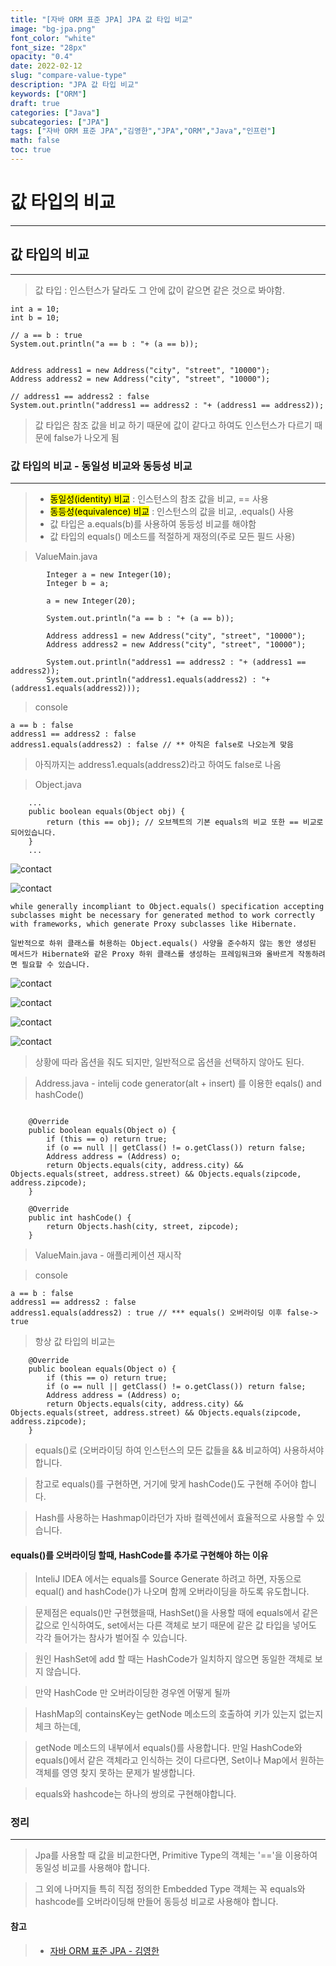 ```yaml
---
title: "[자바 ORM 표준 JPA] JPA 값 타입 비교"
image: "bg-jpa.png"
font_color: "white"
font_size: "28px"
opacity: "0.4"
date: 2022-02-12
slug: "compare-value-type"
description: "JPA 값 타입 비교"	
keywords: ["ORM"]
draft: true
categories: ["Java"]
subcategories: ["JPA"]
tags: ["자바 ORM 표준 JPA","김영한","JPA","ORM","Java","인프런"]
math: false
toc: true
---
```


# 값 타입의 비교
-------------------------------------------

## 값 타입의 비교
-------------------------------------------
> 값 타입 : 인스턴스가 달라도 그 안에 값이 같으면 같은 것으로 봐야함.

```
int a = 10;
int b = 10;

// a == b : true
System.out.println("a == b : "+ (a == b));


```

```
Address address1 = new Address("city", "street", "10000");
Address address2 = new Address("city", "street", "10000");

// address1 == address2 : false
System.out.println("address1 == address2 : "+ (address1 == address2));

```

> 값 타입은 참조 값을 비교 하기 때문에 값이 같다고 하여도 인스턴스가 다르기 때문에 false가 나오게 됨

### 값 타입의 비교 - 동일성 비교와 동등성 비교
-----------------------------------------
> - <mark>동일성(identity) 비교</mark> : 인스턴스의 참조 값을 비교, == 사용
> - <mark>동등성(equivalence) 비교</mark> : 인스턴스의 값을 비교, .equals() 사용
> - 값 타입은 a.equals(b)를 사용하여 동등성 비교를 해야함
> - 값 타입의 equals() 메소드를 적절하게 재정의(주로 모든 필드 사용)

> ValueMain.java

```
        Integer a = new Integer(10);
        Integer b = a;
        
        a = new Integer(20);

        System.out.println("a == b : "+ (a == b));

        Address address1 = new Address("city", "street", "10000");
        Address address2 = new Address("city", "street", "10000");

        System.out.println("address1 == address2 : "+ (address1 == address2));
        System.out.println("address1.equals(address2) : "+ (address1.equals(address2)));
```

> console

```
a == b : false
address1 == address2 : false
address1.equals(address2) : false // ** 아직은 false로 나오는게 맞음
```

> 아직까지는 address1.equals(address2)라고 하여도 false로 나옴

> Object.java

```
	...
    public boolean equals(Object obj) {
        return (this == obj); // 오브젝트의 기본 equals의 비교 또한 == 비교로 되어있습니다.
    }
    ...
```

> 

![contact](/images/develop/backend/orm-jpa-basic/compare-value-type/img-001.png)

![contact](/images/develop/backend/orm-jpa-basic/compare-value-type/img-001-2.png)

```
while generally incompliant to Object.equals() specification accepting subclasses might be necessary for generated method to work correctly with frameworks, which generate Proxy subclasses like Hibernate. 

일반적으로 하위 클래스를 허용하는 Object.equals() 사양을 준수하지 않는 동안 생성된 메서드가 Hibernate와 같은 Proxy 하위 클래스를 생성하는 프레임워크와 올바르게 작동하려면 필요할 수 있습니다.
```

> 

![contact](/images/develop/backend/orm-jpa-basic/compare-value-type/img-002.png)

![contact](/images/develop/backend/orm-jpa-basic/compare-value-type/img-003.png)

![contact](/images/develop/backend/orm-jpa-basic/compare-value-type/img-004.png)

![contact](/images/develop/backend/orm-jpa-basic/compare-value-type/img-005.png)

> 상황에 따라 옵션을 줘도 되지만, 일반적으로 옵션을 선택하지 않아도 된다.



> Address.java - intelij code generator(alt + insert) 를 이용한 eqals() and hashCode()

```

    @Override
    public boolean equals(Object o) {
        if (this == o) return true;
        if (o == null || getClass() != o.getClass()) return false;
        Address address = (Address) o;
        return Objects.equals(city, address.city) && Objects.equals(street, address.street) && Objects.equals(zipcode, address.zipcode);
    }

    @Override
    public int hashCode() {
        return Objects.hash(city, street, zipcode);
    }
```

> ValueMain.java - 애플리케이션 재시작

> console 

```
a == b : false
address1 == address2 : false
address1.equals(address2) : true // *** equals() 오버라이딩 이후 false-> true
```

> 항상 값 타입의 비교는 

```
    @Override
    public boolean equals(Object o) {
        if (this == o) return true;
        if (o == null || getClass() != o.getClass()) return false;
        Address address = (Address) o;
        return Objects.equals(city, address.city) && Objects.equals(street, address.street) && Objects.equals(zipcode, address.zipcode);
    }
```

> equals()로 (오버라이딩 하여 인스턴스의 모든 값들을 && 비교하여) 사용하셔야 합니다.

> 참고로 equals()를 구현하면, 거기에 맞게 hashCode()도 구현해 주어야 합니다.<br>

> Hash를 사용하는 Hashmap이라던가 자바 컬렉션에서 효율적으로 사용할 수 있습니다. 

#### equals()를 오버라이딩 할때, HashCode를 추가로 구현해야 하는 이유

> InteliJ IDEA 에서는 equals를 Source Generate 하려고 하면, 자동으로 equal() and hashCode()가 나오며 함께 오버라이딩을 하도록 유도합니다. 

> 문제점은 equals()만 구현했을때, HashSet()을 사용할 때에 equals에서 같은 값으로 인식하여도, set에서는 다른 객체로 보기 때문에 같은 값 타입을 넣어도 각각 들어가는 참사가 벌어질 수 있습니다.

> 원인 HashSet에 add 할 때는 HashCode가 일치하지 않으면 동일한 객체로 보지 않습니다.

> 만약 HashCode 만 오버라이딩한 경우엔 어떻게 될까

> HashMap의 containsKey는 getNode 메소드의 호출하여 키가 있는지 없는지 체크 하는데, 

> getNode 메소드의 내부에서 equals()를 사용합니다. 만일 HashCode와 equals()에서 같은 객체라고 인식하는 것이 다르다면, Set이나 Map에서 원하는 객체를 영영 찾지 못하는 문제가 발생합니다.

> equals와 hashcode는 하나의 쌍의로 구현해야합니다.


### 정리 
-------------------------------------
> Jpa를 사용할 때 값을 비교한다면, Primitive Type의 객체는 '=='을 이용하여 동일성 비교를 사용해야 합니다.

> 그 외에 나머지들 특히 직접 정의한 Embedded Type 객체는 꼭 equals와 hashcode를 오버라이딩해 만들어 동등성 비교로 사용해야 합니다.

#### 참고
> - <a href="https://www.inflearn.com/course/ORM-JPA-Basic">자바 ORM 표준 JPA - 김영한</a>



